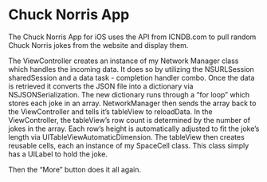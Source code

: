# Chuck Norris App

The Chuck Norris App for iOS uses the API from ICNDB.com to pull random Chuck Norris jokes from the website and display them. 

The ViewController creates an instance of my Network Manager class which handles the incoming data. It does so by utilizing the NSURLSession  sharedSession and a data task - completion handler combo. Once the data is retrieved it converts the JSON file into a dictionary via NSJSONSerialization. The new dictionary runs through a “for loop” which stores each joke in an array. NetworkManager then sends the array back to the ViewController and tells it’s tableView to reloadData. In the ViewController, the tableView’s row count is determined by the number of jokes in the array. Each row’s height is automatically adjusted to fit the joke’s length via UITableViewAutomaticDimension. The tableView then creates reusable cells, each an instance of my SpaceCell class. This class simply has a UILabel to hold the joke.

Then the “More” button does it all again.
